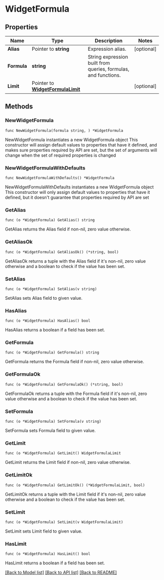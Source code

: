 # WidgetFormula

## Properties

Name | Type | Description | Notes
---- | ---- | ----------- | ------
**Alias** | Pointer to **string** | Expression alias. | [optional] 
**Formula** | **string** | String expression built from queries, formulas, and functions. | 
**Limit** | Pointer to [**WidgetFormulaLimit**](WidgetFormulaLimit.md) |  | [optional] 

## Methods

### NewWidgetFormula

`func NewWidgetFormula(formula string, ) *WidgetFormula`

NewWidgetFormula instantiates a new WidgetFormula object
This constructor will assign default values to properties that have it defined,
and makes sure properties required by API are set, but the set of arguments
will change when the set of required properties is changed

### NewWidgetFormulaWithDefaults

`func NewWidgetFormulaWithDefaults() *WidgetFormula`

NewWidgetFormulaWithDefaults instantiates a new WidgetFormula object
This constructor will only assign default values to properties that have it defined,
but it doesn't guarantee that properties required by API are set

### GetAlias

`func (o *WidgetFormula) GetAlias() string`

GetAlias returns the Alias field if non-nil, zero value otherwise.

### GetAliasOk

`func (o *WidgetFormula) GetAliasOk() (*string, bool)`

GetAliasOk returns a tuple with the Alias field if it's non-nil, zero value otherwise
and a boolean to check if the value has been set.

### SetAlias

`func (o *WidgetFormula) SetAlias(v string)`

SetAlias sets Alias field to given value.

### HasAlias

`func (o *WidgetFormula) HasAlias() bool`

HasAlias returns a boolean if a field has been set.

### GetFormula

`func (o *WidgetFormula) GetFormula() string`

GetFormula returns the Formula field if non-nil, zero value otherwise.

### GetFormulaOk

`func (o *WidgetFormula) GetFormulaOk() (*string, bool)`

GetFormulaOk returns a tuple with the Formula field if it's non-nil, zero value otherwise
and a boolean to check if the value has been set.

### SetFormula

`func (o *WidgetFormula) SetFormula(v string)`

SetFormula sets Formula field to given value.


### GetLimit

`func (o *WidgetFormula) GetLimit() WidgetFormulaLimit`

GetLimit returns the Limit field if non-nil, zero value otherwise.

### GetLimitOk

`func (o *WidgetFormula) GetLimitOk() (*WidgetFormulaLimit, bool)`

GetLimitOk returns a tuple with the Limit field if it's non-nil, zero value otherwise
and a boolean to check if the value has been set.

### SetLimit

`func (o *WidgetFormula) SetLimit(v WidgetFormulaLimit)`

SetLimit sets Limit field to given value.

### HasLimit

`func (o *WidgetFormula) HasLimit() bool`

HasLimit returns a boolean if a field has been set.


[[Back to Model list]](../README.md#documentation-for-models) [[Back to API list]](../README.md#documentation-for-api-endpoints) [[Back to README]](../README.md)


